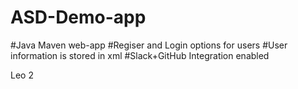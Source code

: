 # ASD-Demo-app
#Java Maven web-app
#Regiser and Login options for users
#User information is stored in xml
#Slack+GitHub Integration enabled

Leo 2
